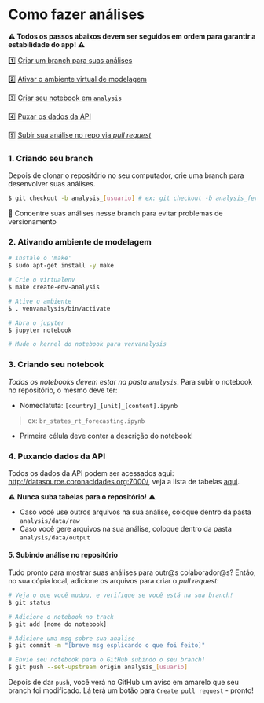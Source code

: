 # Como fazer análises

**⚠️ Todos os passos abaixos devem ser seguidos em ordem para garantir a estabilidade do app! ⚠️**

1️⃣ [Criar um branch para suas análises](#1-criando-seu-branch)

2️⃣ [Ativar o ambiente virtual de modelagem](#2-ativando-ambiente-de-modelagem)

3️⃣ [Criar seu notebook em `analysis`](#3-criando-seu-notebook)

4️⃣ [Puxar os dados da API](#4-puxando-dados-da-api)

5️⃣ [Subir sua análise no repo via _pull request_](#5-subindo-análise-no-repositório)

### 1. Criando seu branch

Depois de clonar o repositório no seu computador, crie uma branch para desenvolver suas análises.

```bash
$ git checkout -b analysis_[usuario] # ex: git checkout -b analysis_fernandascovino
```

💬 Concentre suas análises nesse branch para evitar problemas de versionamento

### 2. Ativando ambiente de modelagem

```bash
# Instale o 'make'
$ sudo apt-get install -y make

# Crie o virtualenv
$ make create-env-analysis

# Ative o ambiente
$ . venvanalysis/bin/activate

# Abra o jupyter
$ jupyter notebook

# Mude o kernel do notebook para venvanalysis
```

### 3. Criando seu notebook

*Todos os notebooks devem estar na pasta `analysis`*. Para subir o notebook no repositório, o mesmo deve ter:

- Nomeclatuta: `[country]_[unit]_[content].ipynb` 
> ex: `br_states_rt_forecasting.ipynb`

- Primeira célula deve conter a descrição do notebook!

### 4. Puxando dados da API

Todos os dados da API podem ser acessados aqui: http://datasource.coronacidades.org:7000/, veja a lista de tabelas [aqui](https://github.com/ImpulsoGov/simulacovid-datasource/blob/master/README.md).

⚠️ **Nunca suba tabelas para o repositório!** ⚠️

- Caso você use outros arquivos na sua análise, coloque dentro da pasta `analysis/data/raw`
- Caso você gere arquivos na sua análise, coloque dentro da pasta `analysis/data/output`


#### 5. Subindo análise no repositório

Tudo pronto para mostrar suas análises para outr@s colaborador@s? Então, no sua cópia local, adicione os arquivos para criar o _pull request_:

```bash
# Veja o que você mudou, e verifique se você está na sua branch!
$ git status

# Adicione o notebook no track
$ git add [nome do notebook]

# Adicione uma msg sobre sua analise
$ git commit -m "[breve msg esplicando o que foi feito]"

# Envie seu notebook para o GitHub subindo o seu branch!
$ git push --set-upstream origin analysis_[usuario]

```

Depois de dar `push`, você verá no GitHub um aviso em amarelo que seu branch foi modificado. Lá terá um botão para `Create pull request` - pronto!
